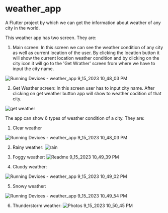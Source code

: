 # weather_app

A  Flutter project by which we can get the information about weather of any city in the world.

This weather app has two screen. They are:
1. Main screen: In this screen we can see the weather condition of any city as well as current location of the user. By clicking the location button it will show the current location weather condition and by clicking on the city icon it will go to the 'Get Wrather' screen from where we have to input the city name.
   
![Running Devices - weather_app 9_15_2023 10_48_03 PM](https://github.com/Md-Shoaib-Abdullah-Khan/Weather_app/assets/60256334/cbec4e4e-fc47-4de5-a916-cb31b3e5ae53)

2. Get Weather screen: In this screen user has to input city name. After clicking on get weather button app will show to weather codition of that city.

![get weather](https://github.com/Md-Shoaib-Abdullah-Khan/Weather_app/assets/60256334/96274270-d386-41bd-86eb-6436c3f2eb3c)

The app can show 6 types of weather condition of a city. They are:
1. Clear weather
   
![Running Devices - weather_app 9_15_2023 10_48_03 PM](https://github.com/Md-Shoaib-Abdullah-Khan/Weather_app/assets/60256334/46f49e78-70f6-4e64-84bf-b73257dcafa8)

2. Rainy weather:
![rain](https://github.com/Md-Shoaib-Abdullah-Khan/Weather_app/assets/60256334/3fba856f-3c35-4011-bea4-60e95def08dd)

3. Foggy weather:
![Readme 9_15_2023 10_49_39 PM](https://github.com/Md-Shoaib-Abdullah-Khan/Weather_app/assets/60256334/9cfbad9a-e86f-4dc3-8cf2-8dd35b2265d5)

4. Cluody weather:

![Running Devices - weather_app 9_15_2023 10_49_02 PM](https://github.com/Md-Shoaib-Abdullah-Khan/Weather_app/assets/60256334/3f057dda-feda-467d-aea4-5671d9fd531f)

5. Snowy weather:

![Running Devices - weather_app 9_15_2023 10_49_54 PM](https://github.com/Md-Shoaib-Abdullah-Khan/Weather_app/assets/60256334/5c0c107e-19d7-4ce1-9f91-208df289adb7)

6. Thunderstorm weather:
![Photos 9_15_2023 10_50_45 PM](https://github.com/Md-Shoaib-Abdullah-Khan/Weather_app/assets/60256334/f4d796a2-665c-4abf-a230-5f9130628752)


